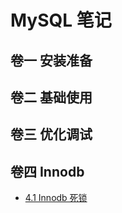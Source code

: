 # MySQL 笔记

## 卷一 安装准备

## 卷二 基础使用

## 卷三 优化调试

## 卷四 Innodb

* [4.1 Innodb 死锁](innodb/innodb_lock.md)